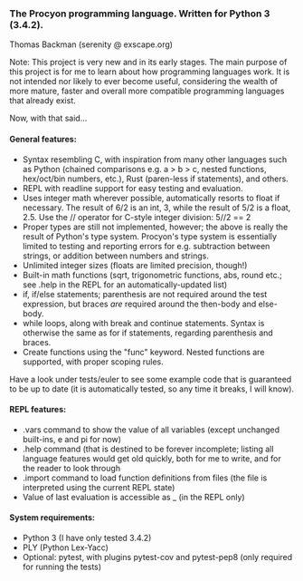 ### The Procyon programming language. Written for Python 3 (3.4.2).

Thomas Backman (serenity @ exscape.org)

Note: This project is very new and in its early stages.
The main purpose of this project is for me to learn about how programming languages work.
It is not intended nor likely to ever become useful, considering the wealth of more
mature, faster and overall more compatible programming languages that already exist.

Now, with that said...

#### General features:

* Syntax resembling C, with inspiration from many other languages such as
    Python (chained comparisons e.g. a > b > c, nested functions, hex/oct/bin numbers, etc.),
    Rust (paren-less if statements), and others.
* REPL with readline support for easy testing and evaluation.
* Uses integer math wherever possible, automatically resorts to float if necessary.
    The result of 6/2 is an int, 3, while the result of 5/2 is a float, 2.5.
    Use the // operator for C-style integer division: 5//2 == 2
* Proper types are still not implemented, however; the above is really the result of Python's type system. Procyon's type system is essentially limited to testing and reporting errors for e.g. subtraction between strings, or addition between numbers and strings.
* Unlimited integer sizes (floats are limited precision, though!)
* Built-in math functions (sqrt, trigonometric functions, abs, round etc.; see .help in the REPL
      for an automatically-updated list)
* if, if/else statements; parenthesis are not required around the test expression, but braces *are* required around the then-body and else-body.
* while loops, along with break and continue statements. Syntax is otherwise the same as for if statements, regarding parenthesis and braces.
* Create functions using the "func" keyword. Nested functions are supported, with proper scoping rules.

Have a look under tests/euler to see some example code that is guaranteed to be up to date (it is automatically tested, so
any time it breaks, I will know).

#### REPL features:

* .vars command to show the value of all variables (except unchanged built-ins, e and pi for now)
* .help command (that is destined to be forever incomplete; listing all language features
      would get old quickly, both for me to write, and for the reader to look through
* .import command to load function definitions from files (the file is interpreted using the current REPL state)
* Value of last evaluation is accessible as _ (in the REPL only)

#### System requirements:

* Python 3 (I have only tested 3.4.2)
* PLY (Python Lex-Yacc)
* Optional: pytest, with plugins pytest-cov and pytest-pep8 (only required for running the tests)

